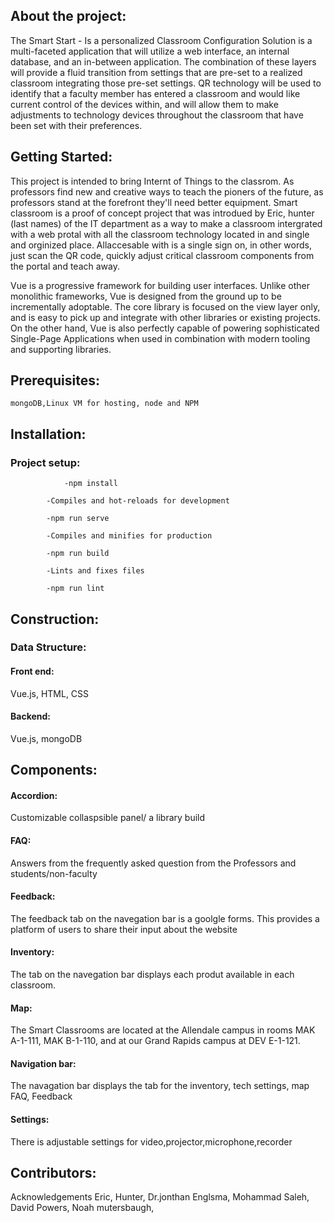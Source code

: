 <h2>About the project:</h2>

The Smart Start - Is a personalized Classroom Configuration Solution is a multi-faceted application that will utilize a web interface, an internal database, and an in-between application. The combination of these layers will provide a fluid transition from settings that are pre-set to a realized classroom integrating those pre-set settings. QR technology will be used to identify that a faculty member has entered a classroom and would like current control of the devices within, and will allow them to make adjustments to technology devices throughout the classroom that have been set with their preferences.

<h2>Getting Started:</h2>

This project is intended to bring Internt of Things to the classrom. As professors find new and creative ways to teach the pioners of the future, as professors stand at the forefront they'll need better equipment. Smart classroom is a proof of concept project that was introdued by Eric, hunter (last names)  of the IT department as a way to make a classroom intergrated with a web protal with all the classroom technology located in and single and orginized place. Allaccesable with is a single sign on, in other words, just scan the QR code, quickly adjust critical classroom components from the portal and teach away.

Vue is a progressive framework for building user interfaces. Unlike other monolithic frameworks, Vue is designed from the ground up to be incrementally 
adoptable. The core library is focused on the view layer only, and is easy to pick up and integrate with other libraries or existing projects. On the other hand, Vue is also perfectly capable of powering sophisticated Single-Page Applications when used in combination with modern tooling and supporting libraries.
		
	
<h2>Prerequisites:</h3>

```mongoDB,Linux VM for hosting, node and NPM ```

<h2>Installation:</h2>

<h3>Project setup:</h3>	


		    	-npm install
		    
			-Compiles and hot-reloads for development
			
			-npm run serve
			
			-Compiles and minifies for production
			
			-npm run build
			
			-Lints and fixes files
			
			-npm run lint
			
<h2>Construction:</h2>
	
<h3>	Data Structure:</h3>
	<h4>	Front end: </h4>
			Vue.js,	
			HTML,
			CSS
		
<h4>		Backend: </h4>
			 Vue.js,	
			 mongoDB
		
<h2>Components:</h2>
		
<h4>Accordion: </h4>
	 Customizable collaspsible panel/ a library build		
<h4>FAQ:</h4>
	Answers from the frequently asked question from the Professors and students/non-faculty
				
<h4>Feedback:</h4>
	The feedback tab on the navegation bar is a goolgle forms. This provides a platform of users to share their input about the website
<h4>Inventory:</h4>
	The tab on the navegation bar displays each produt available in each classroom.
<h4>Map:</h4>
	The Smart Classrooms are located at the Allendale campus in rooms MAK A-1-111, MAK B-1-110, and at our Grand Rapids campus at DEV E-1-121.
<h4>Navigation bar:</h4>
	The navagation bar displays the tab for the inventory, tech settings, map FAQ, Feedback 
<h4>Settings:</h4>
	There is adjustable settings for video,projector,microphone,recorder
			
<h2>Contributors:  </h2>
Acknowledgements
Eric,
Hunter,
Dr.jonthan Englsma, 
Mohammad Saleh,
David Powers,
Noah mutersbaugh,

